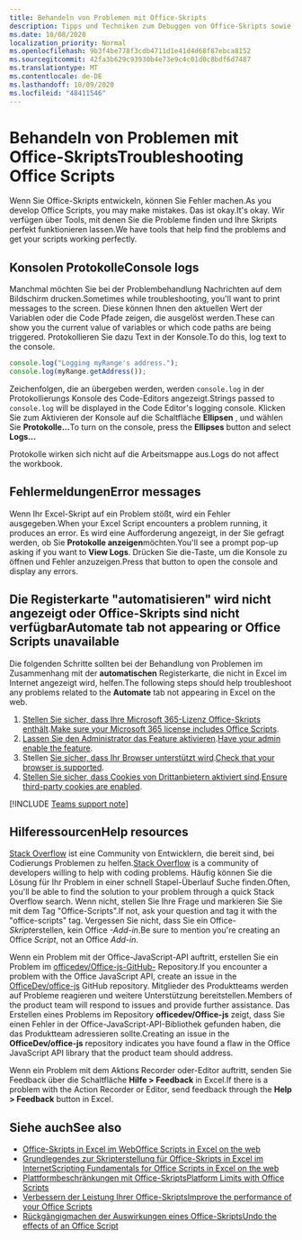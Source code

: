 ```yaml
---
title: Behandeln von Problemen mit Office-Skripts
description: Tipps und Techniken zum Debuggen von Office-Skripts sowie Hilferessourcen.
ms.date: 10/08/2020
localization_priority: Normal
ms.openlocfilehash: 9b3f4be778f3cdb4711d1e41d4d68f87ebca8152
ms.sourcegitcommit: 42fa3b629c93930b4e73e9c4c01d0c8bdf6d7487
ms.translationtype: MT
ms.contentlocale: de-DE
ms.lasthandoff: 10/09/2020
ms.locfileid: "48411546"
---
```

# <a name="troubleshooting-office-scripts"></a><span data-ttu-id="e3925-103">Behandeln von Problemen mit Office-Skripts</span><span class="sxs-lookup"><span data-stu-id="e3925-103">Troubleshooting Office Scripts</span></span>

<span data-ttu-id="e3925-104">Wenn Sie Office-Skripts entwickeln, können Sie Fehler machen.</span><span class="sxs-lookup"><span data-stu-id="e3925-104">As you develop Office Scripts, you may make mistakes.</span></span> <span data-ttu-id="e3925-105">Das ist okay.</span><span class="sxs-lookup"><span data-stu-id="e3925-105">It's okay.</span></span> <span data-ttu-id="e3925-106">Wir verfügen über Tools, mit denen Sie die Probleme finden und Ihre Skripts perfekt funktionieren lassen.</span><span class="sxs-lookup"><span data-stu-id="e3925-106">We have tools that help find the problems and get your scripts working perfectly.</span></span>

## <a name="console-logs"></a><span data-ttu-id="e3925-107">Konsolen Protokolle</span><span class="sxs-lookup"><span data-stu-id="e3925-107">Console logs</span></span>

<span data-ttu-id="e3925-108">Manchmal möchten Sie bei der Problembehandlung Nachrichten auf dem Bildschirm drucken.</span><span class="sxs-lookup"><span data-stu-id="e3925-108">Sometimes while troubleshooting, you'll want to print messages to the screen.</span></span> <span data-ttu-id="e3925-109">Diese können Ihnen den aktuellen Wert der Variablen oder die Code Pfade zeigen, die ausgelöst werden.</span><span class="sxs-lookup"><span data-stu-id="e3925-109">These can show you the current value of variables or which code paths are being triggered.</span></span> <span data-ttu-id="e3925-110">Protokollieren Sie dazu Text in der Konsole.</span><span class="sxs-lookup"><span data-stu-id="e3925-110">To do this, log text to the console.</span></span>

```TypeScript
console.log("Logging myRange's address.");
console.log(myRange.getAddress());
```

<span data-ttu-id="e3925-111">Zeichenfolgen, die an übergeben werden, werden `console.log` in der Protokollierungs Konsole des Code-Editors angezeigt.</span><span class="sxs-lookup"><span data-stu-id="e3925-111">Strings passed to `console.log` will be displayed in the Code Editor's logging console.</span></span> <span data-ttu-id="e3925-112">Klicken Sie zum Aktivieren der Konsole auf die Schaltfläche **Ellipsen** , und wählen Sie **Protokolle...**</span><span class="sxs-lookup"><span data-stu-id="e3925-112">To turn on the console, press the **Ellipses** button and select **Logs...**</span></span>

<span data-ttu-id="e3925-113">Protokolle wirken sich nicht auf die Arbeitsmappe aus.</span><span class="sxs-lookup"><span data-stu-id="e3925-113">Logs do not affect the workbook.</span></span>

## <a name="error-messages"></a><span data-ttu-id="e3925-114">Fehlermeldungen</span><span class="sxs-lookup"><span data-stu-id="e3925-114">Error messages</span></span>

<span data-ttu-id="e3925-115">Wenn Ihr Excel-Skript auf ein Problem stößt, wird ein Fehler ausgegeben.</span><span class="sxs-lookup"><span data-stu-id="e3925-115">When your Excel Script encounters a problem running, it produces an error.</span></span> <span data-ttu-id="e3925-116">Es wird eine Aufforderung angezeigt, in der Sie gefragt werden, ob Sie **Protokolle anzeigen**möchten.</span><span class="sxs-lookup"><span data-stu-id="e3925-116">You'll see a prompt pop-up asking if you want to **View Logs**.</span></span> <span data-ttu-id="e3925-117">Drücken Sie die-Taste, um die Konsole zu öffnen und Fehler anzuzeigen.</span><span class="sxs-lookup"><span data-stu-id="e3925-117">Press that button to open the console and display any errors.</span></span>

## <a name="automate-tab-not-appearing-or-office-scripts-unavailable"></a><span data-ttu-id="e3925-118">Die Registerkarte "automatisieren" wird nicht angezeigt oder Office-Skripts sind nicht verfügbar</span><span class="sxs-lookup"><span data-stu-id="e3925-118">Automate tab not appearing or Office Scripts unavailable</span></span>

<span data-ttu-id="e3925-119">Die folgenden Schritte sollten bei der Behandlung von Problemen im Zusammenhang mit der **automatischen** Registerkarte, die nicht in Excel im Internet angezeigt wird, helfen.</span><span class="sxs-lookup"><span data-stu-id="e3925-119">The following steps should help troubleshoot any problems related to the **Automate** tab not appearing in Excel on the web.</span></span>

1. <span data-ttu-id="e3925-120">[Stellen Sie sicher, dass Ihre Microsoft 365-Lizenz Office-Skripts enthält](../overview/excel.md#requirements).</span><span class="sxs-lookup"><span data-stu-id="e3925-120">[Make sure your Microsoft 365 license includes Office Scripts](../overview/excel.md#requirements).</span></span>
1. <span data-ttu-id="e3925-121">[Lassen Sie den Administrator das Feature aktivieren](/microsoft-365/admin/manage/manage-office-scripts-settings).</span><span class="sxs-lookup"><span data-stu-id="e3925-121">[Have your admin enable the feature](/microsoft-365/admin/manage/manage-office-scripts-settings).</span></span>
1. <span data-ttu-id="e3925-122">Stellen [Sie sicher, dass Ihr Browser unterstützt wird](platform-limits.md#browser-support).</span><span class="sxs-lookup"><span data-stu-id="e3925-122">[Check that your browser is supported](platform-limits.md#browser-support).</span></span>
1. <span data-ttu-id="e3925-123">[Stellen Sie sicher, dass Cookies von Drittanbietern aktiviert sind](platform-limits.md#third-party-cookies).</span><span class="sxs-lookup"><span data-stu-id="e3925-123">[Ensure third-party cookies are enabled](platform-limits.md#third-party-cookies).</span></span>

[!INCLUDE [Teams support note](../includes/teams-support-note.md)]

## <a name="help-resources"></a><span data-ttu-id="e3925-124">Hilferessourcen</span><span class="sxs-lookup"><span data-stu-id="e3925-124">Help resources</span></span>

<span data-ttu-id="e3925-125">[Stack Overflow](https://stackoverflow.com/questions/tagged/office-scripts) ist eine Community von Entwicklern, die bereit sind, bei Codierungs Problemen zu helfen.</span><span class="sxs-lookup"><span data-stu-id="e3925-125">[Stack Overflow](https://stackoverflow.com/questions/tagged/office-scripts) is a community of developers willing to help with coding problems.</span></span> <span data-ttu-id="e3925-126">Häufig können Sie die Lösung für Ihr Problem in einer schnell Stapel-Überlauf Suche finden.</span><span class="sxs-lookup"><span data-stu-id="e3925-126">Often, you'll be able to find the solution to your problem through a quick Stack Overflow search.</span></span> <span data-ttu-id="e3925-127">Wenn nicht, stellen Sie Ihre Frage und markieren Sie Sie mit dem Tag "Office-Scripts".</span><span class="sxs-lookup"><span data-stu-id="e3925-127">If not, ask your question and tag it with the "office-scripts" tag.</span></span> <span data-ttu-id="e3925-128">Vergessen Sie nicht, dass Sie ein Office- *Skript*erstellen, kein Office *-Add-in*.</span><span class="sxs-lookup"><span data-stu-id="e3925-128">Be sure to mention you're creating an Office *Script*, not an Office *Add-in*.</span></span>

<span data-ttu-id="e3925-129">Wenn ein Problem mit der Office-JavaScript-API auftritt, erstellen Sie ein Problem im [officedev/Office-js-GitHub-](https://github.com/OfficeDev/office-js) Repository.</span><span class="sxs-lookup"><span data-stu-id="e3925-129">If you encounter a problem with the Office JavaScript API, create an issue in the [OfficeDev/office-js](https://github.com/OfficeDev/office-js) GitHub repository.</span></span> <span data-ttu-id="e3925-130">Mitglieder des Produktteams werden auf Probleme reagieren und weitere Unterstützung bereitstellen.</span><span class="sxs-lookup"><span data-stu-id="e3925-130">Members of the product team will respond to issues and provide further assistance.</span></span> <span data-ttu-id="e3925-131">Das Erstellen eines Problems im Repository **officedev/Office-js** zeigt, dass Sie einen Fehler in der Office-JavaScript-API-Bibliothek gefunden haben, die das Produktteam adressieren sollte.</span><span class="sxs-lookup"><span data-stu-id="e3925-131">Creating an issue in the **OfficeDev/office-js** repository indicates you have found a flaw in the Office JavaScript API library that the product team should address.</span></span>

<span data-ttu-id="e3925-132">Wenn ein Problem mit dem Aktions Recorder oder-Editor auftritt, senden Sie Feedback über die Schaltfläche **Hilfe > Feedback** in Excel.</span><span class="sxs-lookup"><span data-stu-id="e3925-132">If there is a problem with the Action Recorder or Editor, send feedback through the **Help > Feedback** button in Excel.</span></span>

## <a name="see-also"></a><span data-ttu-id="e3925-133">Siehe auch</span><span class="sxs-lookup"><span data-stu-id="e3925-133">See also</span></span>

- [<span data-ttu-id="e3925-134">Office-Skripts in Excel im Web</span><span class="sxs-lookup"><span data-stu-id="e3925-134">Office Scripts in Excel on the web</span></span>](../overview/excel.md)
- [<span data-ttu-id="e3925-135">Grundlegendes zur Skripterstellung für Office-Skripts in Excel im Internet</span><span class="sxs-lookup"><span data-stu-id="e3925-135">Scripting Fundamentals for Office Scripts in Excel on the web</span></span>](../develop/scripting-fundamentals.md)
- [<span data-ttu-id="e3925-136">Plattformbeschränkungen mit Office-Skripts</span><span class="sxs-lookup"><span data-stu-id="e3925-136">Platform Limits with Office Scripts</span></span>](platform-limits.md)
- [<span data-ttu-id="e3925-137">Verbessern der Leistung Ihrer Office-Skripts</span><span class="sxs-lookup"><span data-stu-id="e3925-137">Improve the performance of your Office Scripts</span></span>](../develop/web-client-performance.md)
- [<span data-ttu-id="e3925-138">Rückgängigmachen der Auswirkungen eines Office-Skripts</span><span class="sxs-lookup"><span data-stu-id="e3925-138">Undo the effects of an Office Script</span></span>](undo.md)
